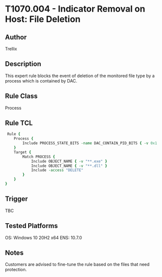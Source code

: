 # T1070.004 - Indicator Removal on Host: File Deletion

## Author
Trellix

## Description
This expert rule blocks the event of deletion of the monitored file type by a process which is contained by DAC. 

## Rule Class 
Process

## Rule TCL
```tcl
 Rule {
	Process {
		Include PROCESS_STATE_BITS -name DAC_CONTAIN_PID_BITS { -v 0x1 }
	}
	Target {
		Match PROCESS {
			Include OBJECT_NAME { -v "**.exe" }
			Include OBJECT_NAME { -v "**.dll" }
			Include -access "DELETE"
		}
	}
}

```

## Trigger
TBC

## Tested Platforms
OS: Windows 10 20H2 x64
ENS: 10.7.0

## Notes
Customers are advised to fine-tune the rule based on the files that need protection.
